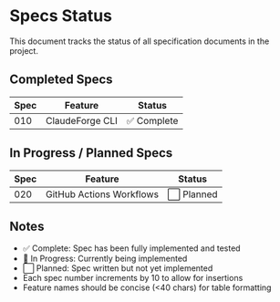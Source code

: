 # Specs Status

This document tracks the status of all specification documents in the project.

## Completed Specs

| Spec | Feature | Status |
|------|---------|--------|
| 010 | ClaudeForge CLI | ✅ Complete |

## In Progress / Planned Specs

| Spec | Feature | Status |
|------|---------|--------|
| 020 | GitHub Actions Workflows | ⬜ Planned |

## Notes

- ✅ Complete: Spec has been fully implemented and tested
- 🔄 In Progress: Currently being implemented
- ⬜ Planned: Spec written but not yet implemented
- Each spec number increments by 10 to allow for insertions
- Feature names should be concise (<40 chars) for table formatting